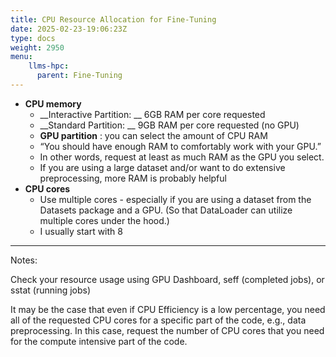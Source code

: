 ```yaml
---
title: CPU Resource Allocation for Fine-Tuning
date: 2025-02-23-19:06:23Z
type: docs 
weight: 2950
menu: 
    llms-hpc:
      parent: Fine-Tuning
---
```



* __CPU memory__
  * __Interactive Partition: __ 6GB RAM per core requested
  * __Standard Partition: __ 9GB RAM per core requested (no GPU)
  * __GPU partition__ : you can select the amount of CPU RAM
  * “You should have enough RAM to comfortably work with your GPU.”
  * In other words, request at least as much RAM as the GPU you select.
  * If you are using a large dataset and/or want to do extensive preprocessing, more RAM is probably helpful
* __CPU cores__
  * Use multiple cores - especially if you are using a dataset from the Datasets package and a GPU.  (So that DataLoader can utilize multiple cores under the hood.)
  * I usually start with 8

---

Notes: 

Check your resource usage using GPU Dashboard, seff (completed jobs), or sstat (running jobs)

It may be the case that even if CPU Efficiency is a low percentage, you need all of the requested CPU cores for a specific part of the code, e.g., data preprocessing.
In this case, request the number of CPU cores that you need for the compute intensive part of the code.


